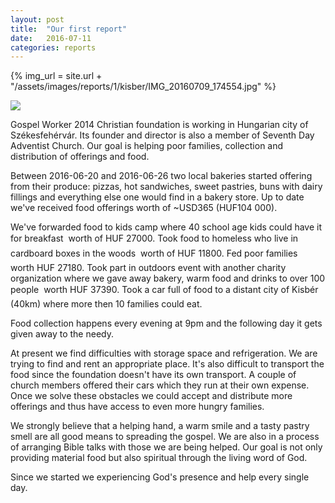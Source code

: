 ```yaml
---
layout: post
title:  "Our first report"
date:   2016-07-11
categories: reports
---
```



{% img_url = site.url + "/assets/images/reports/1/kisber/IMG_20160709_174554.jpg" %}

<a href="{{ img_url }}" data-lightbox="image-1" data-title="My caption"><img src="{{ img_url }}" class="img-responsive" data-lightbox="image-1"/></a>



Gospel Worker 2014 Christian foundation is working in Hungarian city of Székesfehérvár.
Its founder and director is also a member of Seventh Day Adventist Church. Our goal is helping poor families, collection and distribution of offerings and food.

Between 2016-06-20 and 2016-06-26 two local bakeries started offering from their produce: pizzas, hot sandwiches, sweet pastries, buns with dairy fillings and everything else one would find in a bakery store. Up to date we've received food offerings worth of ~USD365 (HUF104 000).

We've forwarded food to kids camp where 40 school age kids could have it for breakfast  worth of HUF 27000. 
Took food to homeless who live in cardboard boxes in the woods  worth of HUF 11800. 
Fed poor families  worth HUF 27180.
Took part in outdoors event with another charity organization where we gave away bakery, warm food and drinks to over 100 people  worth HUF 37390.
Took a car full of food to a distant city of Kisbér (40km) where more then 10 families could eat.


Food collection happens every evening at 9pm and the following day it gets given away to the needy.

At present we find difficulties with storage space and refrigeration. We are trying to find and rent an appropriate place. It's also difficult to transport the food since the foundation doesn't have its own transport. A couple of church members offered their cars which they run at their own expense. Once we solve these obstacles we could accept and distribute more offerings and thus have access to even more hungry families.

We strongly believe that a helping hand, a warm smile and a tasty pastry smell are all good means to spreading the gospel. We are also in a process of arranging Bible talks with those we are being helped. Our goal is not only providing material food but also spiritual through the living  word of God.

Since we started we experiencing God's presence and help every single day.